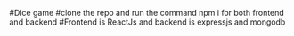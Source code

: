 #Dice game
#clone the repo and run the command npm i for both frontend and backend
#Frontend is ReactJs and backend is expressjs and mongodb
